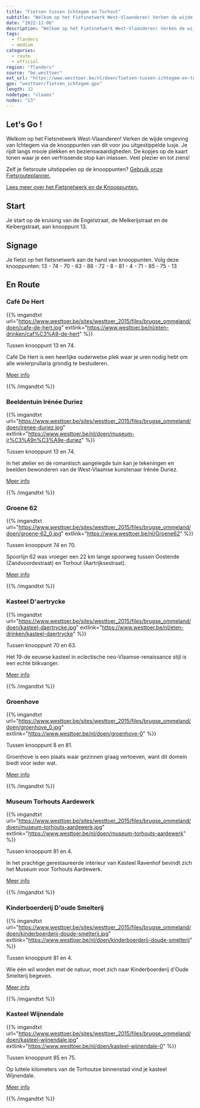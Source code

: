 ```yaml
---
title: "Fietsen tussen Ichtegem en Torhout"
subtitle: "Welkom op het Fietsnetwerk West-Vlaanderen! Verken de wijde omgeving van Ichtegem via de knooppunten van dit voor jou uitgestippelde lusje"
date: "2022-11-06"
description: "Welkom op het Fietsnetwerk West-Vlaanderen! Verken de wijde omgeving van Ichtegem via de knooppunten van dit voor jou uitgestippelde lusje" 
tags:
  - flanders
  - medium
categories: 
  - route
  - official
region: "flanders"
source: "be.westtoer"
ext_url: "https://www.westtoer.be/nl/doen/fietsen-tussen-ichtegem-en-torhout"
gpx: "westtoer/fietsen_ichtegem.gpx"
length: 32
nodetype: "vlaams"
nodes: "13"
---
```


## Let's Go !

Welkom op het Fietsnetwerk West-Vlaanderen! Verken de wijde omgeving van Ichtegem via de knooppunten van dit voor jou uitgestippelde lusje. Je rijdt langs mooie plekken en bezienswaardigheden. De kopjes op de kaart tonen waar je een verfrissende stop kan inlassen. Veel plezier en tot ziens!

Zelf je fietsroute uitstippelen op de knooppunten? [Gebruik onze Fietsrouteplanner.](https://www.westtoer.be/nl/fietsrouteplanner)

[Lees meer over het Fietsnetwerk en de Knooppunten.](https://www.westtoer.be/nl/inspiratie/fietsnetwerk)

## Start 

Je start op de kruising van de Engelstraat, de Melkerijstraat en de Keibergstraat, aan knooppunt 13.

## Signage

Je fietst op het fietsnetwerk aan de hand van knooppunten. Volg deze knooppunten: 13 - 74 - 70 - 63 - 88 - 72 - 8 - 81 - 4 - 71 - 85 - 75 - 13

## En Route

### Café De Hert

{{% imgandtxt url="https://www.westtoer.be/sites/westtoer_2015/files/brugse_ommeland/doen/cafe-de-hert.jpg" extlink="https://www.westtoer.be/nl/eten-drinken/caf%C3%A9-de-hert" %}}

Tussen knooppunt 13 en 74.

Café De Hert is een heerlijke ouderwetse plek waar je uren nodig hebt om alle wielerprullaria grondig te bestuderen.

[Meer info](https://www.westtoer.be/nl/eten-drinken/caf%C3%A9-de-hert)

{{% /imgandtxt %}}

### Beeldentuin Irénée Duriez

{{% imgandtxt url="https://www.westtoer.be/sites/westtoer_2015/files/brugse_ommeland/doen/irenee-duriez.jpg" extlink="https://www.westtoer.be/nl/doen/museum-ir%C3%A9n%C3%A9e-duriez" %}}

Tussen knooppunt 13 en 74.

In het atelier en de romantisch aangelegde tuin kan je tekeningen en beelden bewonderen van de West-Vlaamse kunstenaar Irénée Duriez.

[Meer info](https://www.westtoer.be/nl/doen/museum-ir%C3%A9n%C3%A9e-duriez)

{{% /imgandtxt %}}

### Groene 62

{{% imgandtxt url="https://www.westtoer.be/sites/westtoer_2015/files/brugse_ommeland/doen/groene-62_0.jpg" extlink="https://www.westtoer.be/nl/Groene62" %}}

Tussen knooppunt 74 en 70.

Spoorlijn 62 was vroeger een 22 km lange spoorweg tussen Oostende (Zandvoordestraat) en Torhout (Aartrijksestraat).

[Meer info](https://www.westtoer.be/nl/Groene62)

{{% /imgandtxt %}}

### Kasteel D'aertrycke

{{% imgandtxt url="https://www.westtoer.be/sites/westtoer_2015/files/brugse_ommeland/doen/kasteel-daertrycke.jpg" extlink="https://www.westtoer.be/nl/eten-drinken/kasteel-daertrycke" %}}

Tussen knooppunt 70 en 63.

Het 19-de eeuwse kasteel in eclectische neo-Vlaamse-renaissance stijl is een echte blikvanger.

[Meer info](https://www.westtoer.be/nl/eten-drinken/kasteel-daertrycke)

{{% /imgandtxt %}}

### Groenhove

{{% imgandtxt url="https://www.westtoer.be/sites/westtoer_2015/files/brugse_ommeland/doen/groenhove_0.jpg" extlink="https://www.westtoer.be/nl/doen/groenhove-0" %}}

Tussen knooppunt 8 en 81.

Groenhove is een plaats waar gezinnen graag vertoeven, want dit domein biedt voor ieder wat.

[Meer info](https://www.westtoer.be/nl/doen/groenhove-0)

{{% /imgandtxt %}}

### Museum Torhouts Aardewerk

{{% imgandtxt url="https://www.westtoer.be/sites/westtoer_2015/files/brugse_ommeland/doen/museum-torhouts-aardewerk.jpg" extlink="https://www.westtoer.be/nl/doen/museum-torhouts-aardewerk" %}}

Tussen knooppunt 81 en 4.

In het prachtige gerestaureerde interieur van Kasteel Ravenhof bevindt zich het Museum voor Torhouts Aardewerk.

[Meer info](https://www.westtoer.be/nl/doen/museum-torhouts-aardewerk)

{{% /imgandtxt %}}

### Kinderboerderij D'oude Smelterij

{{% imgandtxt url="https://www.westtoer.be/sites/westtoer_2015/files/brugse_ommeland/doen/kinderboerderij-doude-smelterij.jpg" extlink="https://www.westtoer.be/nl/doen/kinderboerderij-doude-smelterij" %}}

Tussen knooppunt 81 en 4.

Wie één wil worden met de natuur, moet zich naar Kinderboerderij d'Oude Smelterij begeven.

[Meer info](https://www.westtoer.be/nl/doen/kinderboerderij-doude-smelterij)

{{% /imgandtxt %}}

### Kasteel Wijnendale

{{% imgandtxt url="https://www.westtoer.be/sites/westtoer_2015/files/brugse_ommeland/doen/kasteel-wijnendale.jpg" extlink="https://www.westtoer.be/nl/doen/kasteel-wijnendale-0" %}}

Tussen knooppunt 85 en 75.

Op luttele kilometers van de Torhoutse binnenstad vind je kasteel Wijnendale.

[Meer info](https://www.westtoer.be/nl/doen/kasteel-wijnendale-0)

{{% /imgandtxt %}}